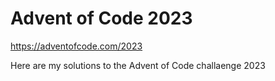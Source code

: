 # Advent of Code 2023
https://adventofcode.com/2023

Here are my solutions to the Advent of Code challaenge 2023
